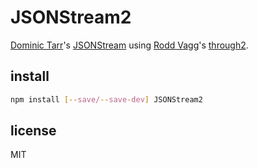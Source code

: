 # JSONStream2

[Dominic Tarr](https://github.com/dominictarr)'s [JSONStream](https://github.com/dominictarr/JSONStream) using [Rodd Vagg](https://github.com/rvagg)'s [through2](https://github.com/rvagg/through2).

## install

```bash
npm install [--save/--save-dev] JSONStream2
```

## license

MIT